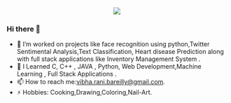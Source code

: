 <h1 align="center">
  <a href="https://git.io/typing-svg">
    <img src="https://readme-typing-svg.herokuapp.com/?lines=Hello+all!👋;I'm+Vibha+Rani...;This+is+my+profile!&center=true&size=30">
  </a>
</h1>

### Hi there 👋

<!--
**vibha1504/vibha1504** is a ✨ _special_ ✨ repository because its `README.md` (this file) appears on your GitHub profile.

Here are some ideas to get you started:
-->

- 🔭 I’m worked on projects like face recognition using python,Twitter Sentimental Analysis,Text Classification, Heart disease Prediction along with full stack applications like Inventory Management System . 
- 🌱 I Learned C, C++ , JAVA , Python, Web Development,Machine Learning , Full Stack Applications .
- 📫 How to reach me:vibha.rani.bareilly@gmail.com.
- ⚡ Hobbies: Cooking,Drawing,Coloring,Nail-Art.
 <!--
- 👯 I’m looking to collaborate on ...
- 🤔 I’m looking for help with ...
- 💬 Ask me about ...
- 📫 How to reach me: ...
- 😄 Pronouns: ...

-->
